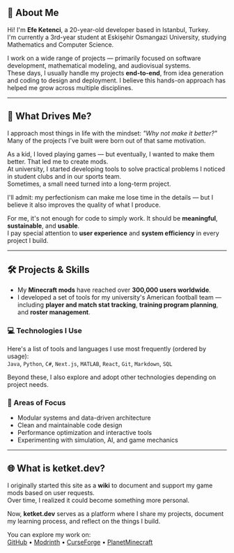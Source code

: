 ## 👋 About Me

Hi! I'm **Efe Ketenci**, a 20-year-old developer based in Istanbul, Turkey.  
I'm currently a 3rd-year student at Eskişehir Osmangazi University, studying Mathematics and Computer Science.

I work on a wide range of projects — primarily focused on software development, mathematical modeling, and audiovisual systems.  
These days, I usually handle my projects **end-to-end**, from idea generation and coding to design and deployment. I believe this hands-on approach has helped me grow across multiple disciplines.

---

## 🧠 What Drives Me?

I approach most things in life with the mindset: *"Why not make it better?"*  
Many of the projects I've built were born out of that same motivation.

As a kid, I loved playing games — but eventually, I wanted to make them better. That led me to create mods.  
At university, I started developing tools to solve practical problems I noticed in student clubs and in our sports team.  
Sometimes, a small need turned into a long-term project.

I'll admit: my perfectionism can make me lose time in the details — but I believe it also improves the quality of what I produce.

For me, it's not enough for code to simply work. It should be **meaningful**, **sustainable**, and **usable**.  
I pay special attention to **user experience** and **system efficiency** in every project I build.

---

## 🛠 Projects & Skills

- My **Minecraft mods** have reached over **300,000 users worldwide**.  
- I developed a set of tools for my university's American football team — including **player and match stat tracking**, **training program planning**, and **roster management**.

### 💻 Technologies I Use

Here's a list of tools and languages I use most frequently (ordered by usage):  
`Java`, `Python`, `C#`, `Next.js`, `MATLAB`, `React`, `Git`, `Markdown`, `SQL`

Beyond these, I also explore and adopt other technologies depending on project needs.

### 🎯 Areas of Focus

- Modular systems and data-driven architecture  
- Clean and maintainable code design  
- Performance optimization and interactive tools  
- Experimenting with simulation, AI, and game mechanics

---

## 🌐 What is ketket.dev?

I originally started this site as a **wiki** to document and support my game mods based on user requests.  
Over time, I realized it could become something more personal.

Now, **ketket.dev** serves as a platform where I share my projects, document my learning process, and reflect on the things I build.

You can explore my work on:  
[GitHub](https://github.com/efeketket) • [Modrinth](https://modrinth.com/user/efeketket) • [CurseForge](https://www.curseforge.com/members/efeketket__/projects) • [PlanetMinecraft](https://www.planetminecraft.com/member/efeketket/)
